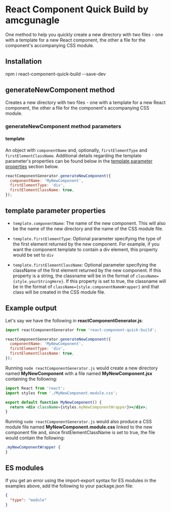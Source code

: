 # React Component Quick Build by amcgunagle

One method to help you quickly create a new directory with two files - one with a template for a new React component, the other a file for the component's accompanying CSS module.

## Installation

npm i react-component-quick-build --save-dev

## generateNewComponent method

Creates a new directory with two files - one with a template for a new React component, the other a file for the component's accompanying CSS module.

### generateNewComponent method parameters

#### template

An object with `componentName` and, optionally, `firstElementType` and `firstElementClassName`. Additional details regarding the template parameter's properties can be found below in the [template parameter properties](#template-parameter-properties) section below.

```javascript
reactComponentGenerator.generateNewComponent({
  componentName: 'MyNewComponent',
  firstElementType: 'div',
  firstElementClassName: true,
});
```

## template parameter properties

- `template.componentName`: The name of the new component. This will also be the name of the new directory and the name of the CSS module file.

- `template.firstElementType`: Optional parameter specifying the type of the first element returned by the new component. For example, if you want the component template to contain a div element, this property would be set to `div`

- `template.firstElementClassName`: Optional parameter specifying the className of the first element returned by the new component. If this property is a string, the classname will be in the format of `className={style.yourStringHere}`. If this property is set to true, the classname will be in the format of `className={style.componentNameWrapper}` and that class will be created in the CSS module file.

## Example output

Let's say we have the following in **reactComponentGenerator.js**:

```javascript
import reactComponentGenerator from 'react-component-quick-build';

reactComponentGenerator.generateNewComponent({
  componentName: 'MyNewComponent',
  firstElementType: 'div',
  firstElementClassName: true,
});
```

Running `node reactComponentGenerator.js` would create a new directory named **MyNewComponent** with a file named **MyNewComponent.jsx** containing the following:

```jsx
import React from 'react';
import styles from './MyNewComponent.module.css';

export default function MyNewComponent() {
  return <div className={styles.myNewComponentWrapper}></div>;
}
```

Running `node reactComponentGenerator.js` would also produce a CSS module file named **MyNewComponent.module.css** linked to the new component file and, since firstElementClassName is set to true, the file would contain the following:

```CSS
.myNewComponentWrapper {
}
```

## ES modules

If you get an error using the import-export syntax for ES modules in the examples above, add the following to your package.json file:

```json
{
  "type": "module"
}
```
